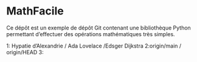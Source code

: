 # MathFacile

Ce dépôt est un exemple de dépôt Git contenant une bibliothèque Python
permettant d’effectuer des opérations mathématiques très simples.

1: Hypatie d’Alexandrie /  Ada Lovelace /Edsger Dijkstra
2:origin/main / origin/HEAD
3: